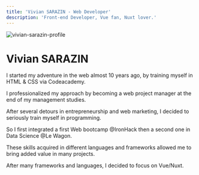 ```yaml
---
title: 'Vivian SARAZIN - Web Developer'
description: 'Front-end Developer, Vue fan, Nuxt lover.'
---
```


![vivian-sarazin-profile](/vivian-sarazin.webp)

# Vivian SARAZIN

I started my adventure in the web almost 10 years ago, by training myself in HTML & CSS via Codeacademy.

I professionalized my approach by becoming a web project manager at the end of my management studies.

After several detours in entrepreneurship and web marketing, I decided to seriously train myself in programming.

So I first integrated a first Web bootcamp @IronHack then a second one in Data Science @Le Wagon.

These skills acquired in different languages and frameworks allowed me to bring added value in many projects.

After many frameworks and languages, I decided to focus on Vue/Nuxt.